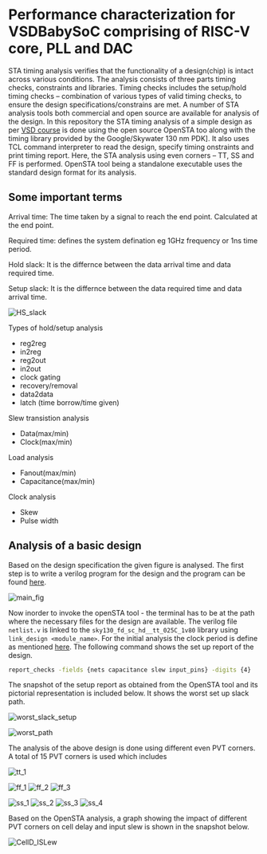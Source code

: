 # Performance characterization for VSDBabySoC comprising of RISC-V core, PLL and DAC


STA timing analysis verifies that the functionality of a design(chip) is intact across various conditions. The analysis consists of three parts timing checks, constraints and libraries. Timing checks includes the setup/hold timing checks – combination of various types of valid timing checks, to ensure the design specifications/constrains are met. A number of STA analysis tools both commercial and open source  are available for analysis of the design. In this repository the STA timing analysis of a simple design as per [VSD course](https://www.vlsisystemdesign.com/vsd-static-timing-analysis-ii/) is  done using the open source OpenSTA too along with the timing library provided by the Google/Skywater 130 nm PDK]. It also uses TCL command interpreter to read the design, specify timing onstraints and print timing report. Here, the STA analysis using even corners – TT, SS and FF is performed. OpenSTA tool being a standalone executable uses the standard design format for its analysis. 

## Some important terms

Arrival time: The time taken by a signal to reach the end point. Calculated at the end point.

Required time: defines the system defination eg 1GHz frequency or 1ns time period.

Hold slack: It is the differnce between the data arrival time and data required time.

Setup slack: It is the differnce between the data required time and data arrival time.

![HS_slack](https://user-images.githubusercontent.com/63381455/155879967-560a00e1-58fb-431a-ba93-86f43912dc9c.png)

Types of hold/setup analysis

 - reg2reg
 - in2reg
 - reg2out
 - in2out
 - clock gating
 - recovery/removal
 - data2data
 - latch (time borrow/time given)

Slew transistion analysis
 - Data(max/min)
 - Clock(max/min)

Load analysis
 - Fanout(max/min)
 - Capacitance(max/min)

Clock analysis
 - Skew
 - Pulse width

## Analysis of a basic design

Based on the design specification the given figure is analysed. The first step is to write a verilog program for the design and the program can be found [here](https://github.com/Geetima2021/STA-analysis-using-OpenSTA/tree/main/resources).

![main_fig](https://user-images.githubusercontent.com/63381455/155880106-37238762-9551-4e05-9270-50b4c80167fa.JPG)

Now inorder to invoke the openSTA tool - the terminal has to be at the path where the necessary files for the design are available. The verilog file ```netlist.v``` is linked to the ```sky130_fd_sc_hd__tt_025C_1v80``` library using ``` link_design <module_name>```. For the initial analysis the clock period is define as mentioned [here](https://github.com/Geetima2021/STA-analysis-using-OpenSTA/tree/main/resources/1.tcl). The following command shows the set up report of the design.



```bash
report_checks -fields {nets capacitance slew input_pins} -digits {4}
```
The snapshot of the setup report as obtained from the OpenSTA tool and its pictorial representation is included below. It shows the worst set up slack path.

![worst_slack_setup](https://user-images.githubusercontent.com/63381455/155880908-90ff0bc0-becd-49a4-91d9-4f9f5ed21ef6.png)

![worst_path](https://user-images.githubusercontent.com/63381455/155880920-e06a9415-33f6-4038-b8c7-7ef0a7e9960f.JPG)

The analysis of the above design is done using different even PVT corners. A total of 15 PVT corners is used which includes  

![tt_1](https://user-images.githubusercontent.com/63381455/158332570-50ecbde6-b595-418a-8fa5-56c026311dd9.png)


![ff_1](https://user-images.githubusercontent.com/63381455/158239272-855ca5d7-896f-4b01-aee0-eb3dd14c7e2e.png)
![ff_2](https://user-images.githubusercontent.com/63381455/158239295-1cfd6e34-9ee8-43e3-a24e-5bac35a567d1.png)
![ff_3](https://user-images.githubusercontent.com/63381455/158239400-3623104d-d870-4287-8d30-1b2b28e71089.png)


![ss_1](https://user-images.githubusercontent.com/63381455/158239460-df3f5db9-5453-4955-83cf-10619b01ed3d.png)
![ss_2](https://user-images.githubusercontent.com/63381455/158239488-8589fd72-4af6-4f50-b142-9d4560003b98.png)
![ss_3](https://user-images.githubusercontent.com/63381455/158239518-8f125841-18fe-4231-ae96-1329d0643caf.png)
![ss_4](https://user-images.githubusercontent.com/63381455/158239556-9ef751f0-b0b6-474e-bf11-6a87d3beda94.png)
 
Based on the OpenSTA analysis, a graph showing the impact of different PVT corners on cell delay and input slew is shown in the snapshot below. 

![CellD_ISLew](https://user-images.githubusercontent.com/63381455/158589744-cfefe907-0720-4596-b98d-4079140821fe.JPG)







